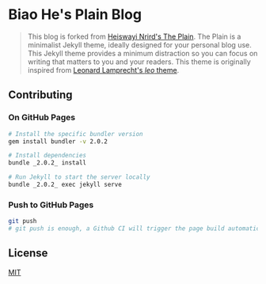 # Biao He's Plain Blog

> This blog is forked from [Heiswayi Nrird's The Plain](https://github.com/heiswayi/the-plain).
> The Plain is a minimalist Jekyll theme, ideally designed for your personal blog use. This Jekyll theme provides a minimum distraction so you can focus on writing that matters to you and your readers. This theme is originally inspired from [Leonard Lamprecht's _leo_ theme](https://github.com/leo/leo.github.io).

## Contributing

### On GitHub Pages

```bash
# Install the specific bundler version
gem install bundler -v 2.0.2

# Install dependencies
bundle _2.0.2_ install

# Run Jekyll to start the server locally
bundle _2.0.2_ exec jekyll serve
```

### Push to GitHub Pages

```bash
git push
# git push is enough, a Github CI will trigger the page build automatically
```

## License

[MIT](LICENSE)
